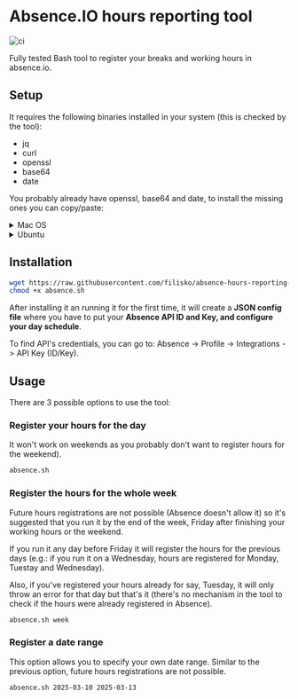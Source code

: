 # Absence.IO hours reporting tool

![ci](https://github.com/filisko/absence-hours-reporting-bash/actions/workflows/main.yml/badge.svg)

Fully tested Bash tool to register your breaks and working hours in absence.io.

## Setup

It requires the following binaries installed in your system (this is checked by the tool):
- jq
- curl
- openssl
- base64
- date

You probably already have openssl, base64 and date, to install the missing ones you can copy/paste:

<details>
<summary>Mac OS</summary>
  
```sh
brew install jq curl
```

</details>

<details>
<summary>Ubuntu</summary>
  
```sh
sudo apt-get install -y jq curl
```

</details>

## Installation

```sh
wget https://raw.githubusercontent.com/filisko/absence-hours-reporting-bash/refs/heads/main/src/absence.sh
chmod +x absence.sh
```

After installing it an running it for the first time, it will create a **JSON config file** where you have to put your **Absence API ID and Key, and configure your day schedule**.

To find API's credentials, you can go to: Absence -> Profile -> Integrations -> API Key (ID/Key).

## Usage

There are 3 possible options to use the tool:

### Register your hours for the day

It won't work on weekends as you probably don't want to register hours for the weekend).

```sh
absence.sh
```

### Register the hours for the whole week

Future hours registrations are not possible (Absence doesn't allow it) so it's suggested that you run it by the end of the week, Friday after finishing your working hours or the weekend.

If you run it any day before Friday it will register the hours for the previous days (e.g.: if you run it on a Wednesday, hours are registered for Monday, Tuestay and Wednesday).

Also, if you've registered your hours already for say, Tuesday, it will only throw an error for that day but that's it (there's no mechanism in the tool to check if the hours were already registered in Absence). 

```sh
absence.sh week
```

### Register a date range

This option allows you to specify your own date range. Similar to the previous option, future hours registrations are not possible.

```sh
absence.sh 2025-03-10 2025-03-13
```
